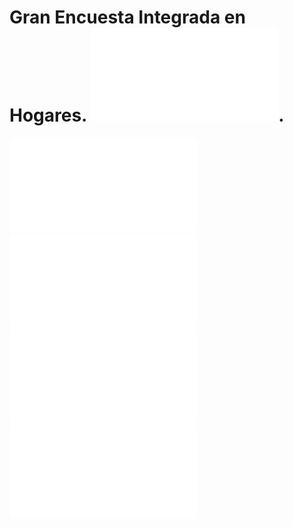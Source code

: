 # Gran Encuesta Integrada en Hogares.  ![Documentacion.pdf](../assets/Documentacion-GEIH-2024_1714363088345_0.pdf).
![metodologia_GEIH-01_V9.pdf](../assets/metodologia_GEIH-01_V9_1714425419043_0.pdf)
![metodologia_informalidad GEIH.pdf](../assets/metodologia_informalidad_GEIH_1714426289886_0.pdf)
![bol-GEIHPFFL-dic2023-feb2024 Fuera del mercado laboral.pdf](../assets/bol-GEIHPFFL-dic2023-feb2024_Fuera_del_mercado_laboral_1714503491858_0.pdf)
![bol-GEIHFLE-2022 Logro Educativo.pdf](../assets/bol-GEIHFLE-2022_Logro_Educativo_1714513965746_0.pdf)